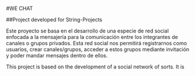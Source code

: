 #WE CHAT

##Project developed for String-Projects

Este proyecto se basa en el desarrollo de una especie de red social enfocada a la
mensajería para la comunicación entre los integrantes de canales o grupos privados.
Esta red social nos permitirá registrarnos como usuarios, crear canales/grupos, acceder
a estos grupos mediante invitación y poder mandar mensajes dentro de ellos.

This project is based on the development of a social network of sorts. It is 